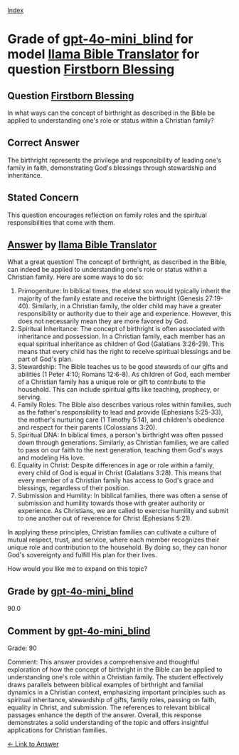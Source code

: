 
[Index](../../../../index.md)
# Grade of [gpt-4o-mini_blind](../../../grading_models/gpt-4o-mini_blind.md) for model [llama Bible Translator](../../../answering_models/llama_Bible_Translator.md) for question [Firstborn Blessing](../../../questions/Firstborn_Blessing.md)

## Question [Firstborn Blessing](../../../questions/Firstborn_Blessing.md)
In what ways can the concept of birthright as described in the Bible be applied to understanding one's role or status within a Christian family?

## Correct Answer
The birthright represents the privilege and responsibility of leading one's family in faith, demonstrating God's blessings through stewardship and inheritance.

## Stated Concern
This question encourages reflection on family roles and the spiritual responsibilities that come with them.

## [Answer](../Firstborn_Blessing.md) by [llama Bible Translator](../../../answering_models/llama_Bible_Translator.md)
What a great question! The concept of birthright, as described in the Bible, can indeed be applied to understanding one's role or status within a Christian family. Here are some ways to do so:

1. Primogeniture: In biblical times, the eldest son would typically inherit the majority of the family estate and receive the birthright (Genesis 27:19-40). Similarly, in a Christian family, the older child may have a greater responsibility or authority due to their age and experience. However, this does not necessarily mean they are more favored by God.
2. Spiritual Inheritance: The concept of birthright is often associated with inheritance and possession. In a Christian family, each member has an equal spiritual inheritance as children of God (Galatians 3:26-29). This means that every child has the right to receive spiritual blessings and be part of God's plan.
3. Stewardship: The Bible teaches us to be good stewards of our gifts and abilities (1 Peter 4:10; Romans 12:6-8). As children of God, each member of a Christian family has a unique role or gift to contribute to the household. This can include spiritual gifts like teaching, prophecy, or serving.
4. Family Roles: The Bible also describes various roles within families, such as the father's responsibility to lead and provide (Ephesians 5:25-33), the mother's nurturing care (1 Timothy 5:14), and children's obedience and respect for their parents (Colossians 3:20).
5. Spiritual DNA: In biblical times, a person's birthright was often passed down through generations. Similarly, as Christian families, we are called to pass on our faith to the next generation, teaching them God's ways and modeling His love.
6. Equality in Christ: Despite differences in age or role within a family, every child of God is equal in Christ (Galatians 3:28). This means that every member of a Christian family has access to God's grace and blessings, regardless of their position.
7. Submission and Humility: In biblical families, there was often a sense of submission and humility towards those with greater authority or experience. As Christians, we are called to exercise humility and submit to one another out of reverence for Christ (Ephesians 5:21).

In applying these principles, Christian families can cultivate a culture of mutual respect, trust, and service, where each member recognizes their unique role and contribution to the household. By doing so, they can honor God's sovereignty and fulfill His plan for their lives.

How would you like me to expand on this topic?

## Grade by [gpt-4o-mini_blind](../../../grading_models/gpt-4o-mini_blind.md)
90.0

## Comment by [gpt-4o-mini_blind](../../../grading_models/gpt-4o-mini_blind.md)
Grade: 90

Comment: This answer provides a comprehensive and thoughtful exploration of how the concept of birthright in the Bible can be applied to understanding one's role within a Christian family. The student effectively draws parallels between biblical examples of birthright and familial dynamics in a Christian context, emphasizing important principles such as spiritual inheritance, stewardship of gifts, family roles, passing on faith, equality in Christ, and submission. The references to relevant biblical passages enhance the depth of the answer. Overall, this response demonstrates a solid understanding of the topic and offers insightful applications for Christian families.

[&lt;- Link to Answer](../Firstborn_Blessing.md)
